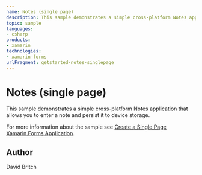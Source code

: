 ```yaml
---
name: Notes (single page)
description: This sample demonstrates a simple cross-platform Notes application that allows you to enter a note and persist it to device storage.  For more info...
topic: sample
languages:
- csharp
products:
- xamarin
technologies:
- xamarin-forms
urlFragment: getstarted-notes-singlepage
---
```

Notes (single page)
===================

This sample demonstrates a simple cross-platform Notes application that allows you to enter a note and persist it to device storage.

For more information about the sample see [Create a Single Page Xamarin.Forms Application](https://docs.microsoft.com/xamarin/get-started/quickstarts/single-page).

Author
------

David Britch
